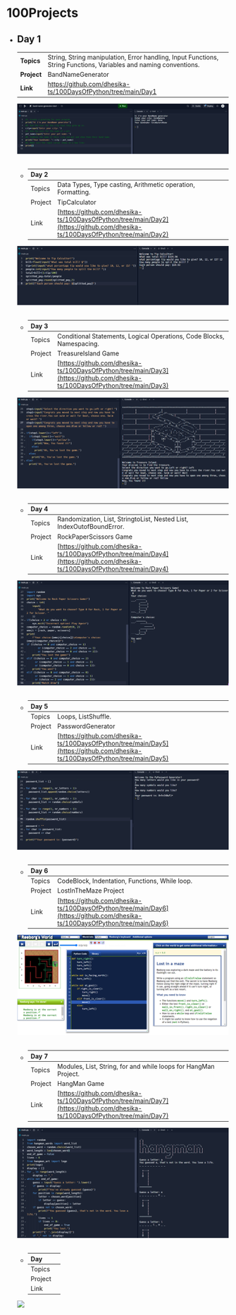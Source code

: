 # 100Projects ##

- ## Day 1 ##
  <table>
    <tr>
        <td><strong>Topics</strong></td>
        <td>String, String manipulation, Error handling, Input Functions, String Functions, Variables and naming conventions.</td>
    </tr>
    <tr>
        <td><strong>Project</strong></td>
        <td>BandNameGenerator</td>
    </tr>
    <tr>
        <td><strong>Link</strong></td>
        <td><a href="https://github.com/dhesika-ts/100DaysOfPython/tree/main/Day1">https://github.com/dhesika-ts/100DaysOfPython/tree/main/Day1</a></td>
    </tr>
</table>

<img src="/Day1/BandNameGenerator_Project.png" alt="BandNameGenerator">
<br><br>
 

- | Day 2   |                                                                   |
  |-------- |-------------------------------------------------------------------|
  | Topics  | Data Types, Type casting, Arithmetic operation, Formatting. |
  | Project | TipCalculator |
  | Link    | [https://github.com/dhesika-ts/100DaysOfPython/tree/main/Day2](https://github.com/dhesika-ts/100DaysOfPython/tree/main/Day2) |
![TipCalculator](/Day2/TipCalculator.png)<br/><br/>

- | Day 3   |                                                                   |
  |-------- |-------------------------------------------------------------------|
  | Topics  | Conditional Statements, Logical Operations, Code Blocks, Namespacing. |
  | Project | TreasureIsland Game |
  | Link    | [https://github.com/dhesika-ts/100DaysOfPython/tree/main/Day3](https://github.com/dhesika-ts/100DaysOfPython/tree/main/Day3) |
![TresureIsland_project](/Day3/TresureIsland_project.png)<br/><br/>

- | Day 4   |                                                                   |
  |-------- |-------------------------------------------------------------------|
  | Topics  | Randomization, List, StringtoList, Nested List, IndexOutofBoundError. |
  | Project | RockPaperScissors Game |
  | Link    | [https://github.com/dhesika-ts/100DaysOfPython/tree/main/Day4](https://github.com/dhesika-ts/100DaysOfPython/tree/main/Day4) |
![RockPaperScissorsGame_Project](/Day4/RockPaperScissorsGame_Project.png)<br/><br/>

- | Day 5   |                                                                   |
  |-------- |-------------------------------------------------------------------|
  | Topics  | Loops, ListShuffle. |
  | Project | PasswordGenerator |
  | Link    | [https://github.com/dhesika-ts/100DaysOfPython/tree/main/Day5](https://github.com/dhesika-ts/100DaysOfPython/tree/main/Day5) |
![PasswordGenerator_Project](/Day5/PasswordGenerator_Project.png)<br/><br/>

- | Day 6   |                                                                   |
  |-------- |-------------------------------------------------------------------|
  | Topics  | CodeBlock, Indentation, Functions, While loop. |
  | Project | LostInTheMaze Project |
  | Link    | [https://github.com/dhesika-ts/100DaysOfPython/tree/main/Day6](https://github.com/dhesika-ts/100DaysOfPython/tree/main/Day6) |
![LostInTheMaze_Project](/Day6/LostInTheMaze_Project.png)<br/><br/>

- | Day 7   |                                                                   |
  |-------- |-------------------------------------------------------------------|
  | Topics  | Modules, List, String, for and while loops for HangMan Project. |
  | Project | HangMan Game |
  | Link    | [https://github.com/dhesika-ts/100DaysOfPython/tree/main/Day7](https://github.com/dhesika-ts/100DaysOfPython/tree/main/Day7) |
![Hangman_Project](/Day7/Hangman_Project.png)<br/><br/>

- | Day    |                                                                   |
  |-------- |-------------------------------------------------------------------|
  | Topics  |  |
  | Project |  |
  | Link    |  |
 ![](/Day8/.png)<br/><br/>


